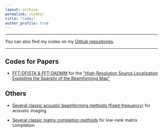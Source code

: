 ```yaml
---
layout: archive
permalink: /codes/
title: "Codes"
author_profile: true
---
```


***
You can also find my codes on my [Github repositories](https://github.com/HauLiang).

*** 

## Codes for Papers

* [FFT-DFISTA & FFT-DADMM](https://github.com/HauLiang/FFT-DFISTA-and-FFT-DADMM) for the ["High-Resolution Source Localization Exploiting the Sparsity of the Beamforming Map"](https://www.sciencedirect.com/science/article/pii/S016516842100414X)


## Others

* [Several classic acoustic beamforming methods (fixed-frequency)](https://github.com/HauLiang/Acoustic-Beamforming-Methods) for acoustic imaging

* [Several classic matrix completion methods](https://github.com/HauLiang/Matrix-Completion-Methods) for low-rank matrix completion